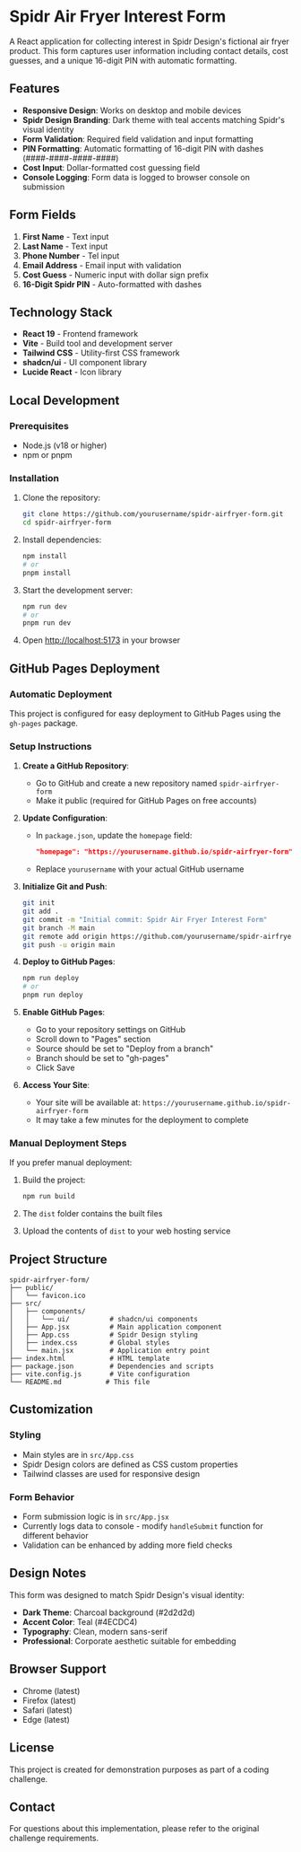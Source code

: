 # Spidr Air Fryer Interest Form

A React application for collecting interest in Spidr Design's fictional air fryer product. This form captures user information including contact details, cost guesses, and a unique 16-digit PIN with automatic formatting.

## Features

- **Responsive Design**: Works on desktop and mobile devices
- **Spidr Design Branding**: Dark theme with teal accents matching Spidr's visual identity
- **Form Validation**: Required field validation and input formatting
- **PIN Formatting**: Automatic formatting of 16-digit PIN with dashes (####-####-####-####)
- **Cost Input**: Dollar-formatted cost guessing field
- **Console Logging**: Form data is logged to browser console on submission

## Form Fields

1. **First Name** - Text input
2. **Last Name** - Text input  
3. **Phone Number** - Tel input
4. **Email Address** - Email input with validation
5. **Cost Guess** - Numeric input with dollar sign prefix
6. **16-Digit Spidr PIN** - Auto-formatted with dashes

## Technology Stack

- **React 19** - Frontend framework
- **Vite** - Build tool and development server
- **Tailwind CSS** - Utility-first CSS framework
- **shadcn/ui** - UI component library
- **Lucide React** - Icon library

## Local Development

### Prerequisites

- Node.js (v18 or higher)
- npm or pnpm

### Installation

1. Clone the repository:
   ```bash
   git clone https://github.com/yourusername/spidr-airfryer-form.git
   cd spidr-airfryer-form
   ```

2. Install dependencies:
   ```bash
   npm install
   # or
   pnpm install
   ```

3. Start the development server:
   ```bash
   npm run dev
   # or
   pnpm run dev
   ```

4. Open [http://localhost:5173](http://localhost:5173) in your browser

## GitHub Pages Deployment

### Automatic Deployment

This project is configured for easy deployment to GitHub Pages using the `gh-pages` package.

### Setup Instructions

1. **Create a GitHub Repository**:
   - Go to GitHub and create a new repository named `spidr-airfryer-form`
   - Make it public (required for GitHub Pages on free accounts)

2. **Update Configuration**:
   - In `package.json`, update the `homepage` field:
     ```json
     "homepage": "https://yourusername.github.io/spidr-airfryer-form"
     ```
   - Replace `yourusername` with your actual GitHub username

3. **Initialize Git and Push**:
   ```bash
   git init
   git add .
   git commit -m "Initial commit: Spidr Air Fryer Interest Form"
   git branch -M main
   git remote add origin https://github.com/yourusername/spidr-airfryer-form.git
   git push -u origin main
   ```

4. **Deploy to GitHub Pages**:
   ```bash
   npm run deploy
   # or
   pnpm run deploy
   ```

5. **Enable GitHub Pages**:
   - Go to your repository settings on GitHub
   - Scroll down to "Pages" section
   - Source should be set to "Deploy from a branch"
   - Branch should be set to "gh-pages"
   - Click Save

6. **Access Your Site**:
   - Your site will be available at: `https://yourusername.github.io/spidr-airfryer-form`
   - It may take a few minutes for the deployment to complete

### Manual Deployment Steps

If you prefer manual deployment:

1. Build the project:
   ```bash
   npm run build
   ```

2. The `dist` folder contains the built files
3. Upload the contents of `dist` to your web hosting service

## Project Structure

```
spidr-airfryer-form/
├── public/
│   └── favicon.ico
├── src/
│   ├── components/
│   │   └── ui/          # shadcn/ui components
│   ├── App.jsx          # Main application component
│   ├── App.css          # Spidr Design styling
│   ├── index.css        # Global styles
│   └── main.jsx         # Application entry point
├── index.html           # HTML template
├── package.json         # Dependencies and scripts
├── vite.config.js       # Vite configuration
└── README.md           # This file
```

## Customization

### Styling
- Main styles are in `src/App.css`
- Spidr Design colors are defined as CSS custom properties
- Tailwind classes are used for responsive design

### Form Behavior
- Form submission logic is in `src/App.jsx`
- Currently logs data to console - modify `handleSubmit` function for different behavior
- Validation can be enhanced by adding more field checks

## Design Notes

This form was designed to match Spidr Design's visual identity:
- **Dark Theme**: Charcoal background (#2d2d2d)
- **Accent Color**: Teal (#4ECDC4)
- **Typography**: Clean, modern sans-serif
- **Professional**: Corporate aesthetic suitable for embedding

## Browser Support

- Chrome (latest)
- Firefox (latest)
- Safari (latest)
- Edge (latest)

## License

This project is created for demonstration purposes as part of a coding challenge.

## Contact

For questions about this implementation, please refer to the original challenge requirements.

